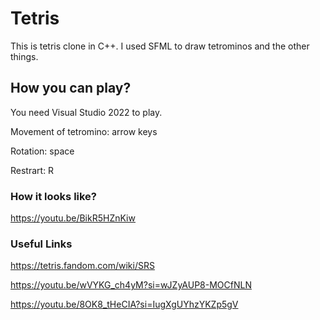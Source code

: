 # Tetris

This is tetris clone in C++. I used SFML to draw tetrominos and the other things.

## How you can play?

You need Visual Studio 2022 to play. 

Movement of tetromino: arrow keys

Rotation: space

Restrart: R

### How it looks like?

https://youtu.be/BikR5HZnKiw

### Useful Links

https://tetris.fandom.com/wiki/SRS

https://youtu.be/wVYKG_ch4yM?si=wJZyAUP8-MOCfNLN

https://youtu.be/8OK8_tHeCIA?si=IugXgUYhzYKZp5gV

